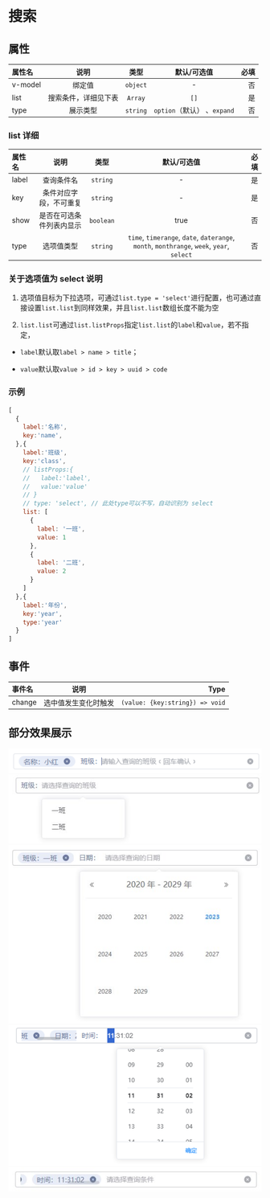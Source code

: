 # 搜索

## 属性

| 属性名 | 说明 | 类型 | 默认/可选值 | 必填 |
|:--------|:---------:|:---------:|:---------:|--------:|
| v-model | 绑定值 |`object`| - | 否 |
| list | 搜索条件，详细见下表 | `Array` | `[]` | 是 |
| type | 展示类型 |`string`|`option`（默认） 、`expand` | 否 |

### list 详细

| 属性名 | 说明 | 类型 | 默认/可选值 | 必填 |
|:--------|:---------:|:---------:|:---------:|--------:|
| label | 查询条件名 | `string` | - | 是 |
| key | 条件对应字段，不可重复 |`string`| - | 是 |
| show | 是否在可选条件列表内显示 |`boolean`| true | 否 |
| type | 选项值类型 |`string`| `time`, `timerange`, `date`, `daterange`, `month`, `monthrange`, `week`, `year`, `select` | 否 |

### 关于选项值为 select 说明

1. 选项值目标为下拉选项，可通过`list.type = 'select'`进行配置，也可通过直接设置`list.list`到同样效果，并且`list.list`数组长度不能为空

2. `list.list`可通过`list.listProps`指定`list.list`的`label`和`value`，若不指定，

  - `label`默认取`label > name > title`；

  - `value`默认取`value > id > key > uuid > code`

### 示例 

```js
[
  {
    label:'名称',
    key:'name',
  },{
    label:'班级',
    key:'class',
    // listProps:{
    //   label:'label',
    //   value:'value'
    // }
    // type: 'select', // 此处type可以不写，自动识别为 select 
    list: [
      {
        label: '一班',
        value: 1
      },
      {
        label: '二班',
        value: 2
      }
    ]
  },{
    label:'年份',
    key:'year',
    type:'year'
  }
]
```

## 事件

| 事件名 | 说明 | Type |
|:--------|:---------:|--------:|
| change | 选中值发生变化时触发 | `(value: {key:string}) => void` | 

## 部分效果展示

![option1](./img/option1.png)
![option2](./img/option2.jpg)
![option3](./img/option3.jpg)
![option4](./img/option4.png)
![option5](./img/option5.jpg)